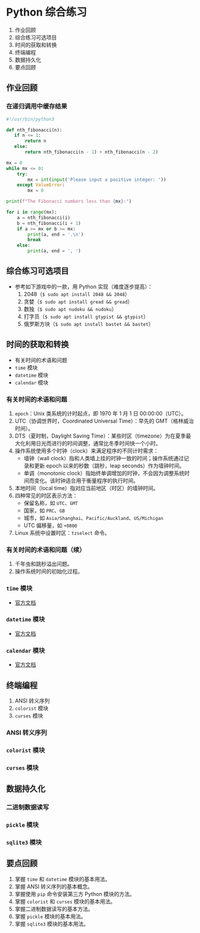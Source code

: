 # Python 综合练习

1. 作业回顾
1. 综合练习可选项目
1. 时间的获取和转换
1. 终端编程
1. 数据持久化
1. 要点回顾

		
## 作业回顾

### 在递归调用中缓存结果

```python
#!/usr/bin/python3

def nth_fibonacci(n):
   if n <= 1:
       return n
   else:
       return nth_fibonacci(n - 1) + nth_fibonacci(n - 2)

mx = 0
while mx <= 0:
    try:
        mx = int(input('Please input a positive integer: '))
    except ValueError:
        mx = 0

print(f"The Fibonacci numbers less than {mx}:")

for i in range(mx):
    a = nth_fibonacci(i)
    b = nth_fibonacci(i + 1)
    if a >= mx or b >= mx:
        print(a, end = '.\n')
        break
    else:
        print(a, end = ', ')
```

		
## 综合练习可选项目

- 参考如下游戏中的一款，用 Python 实现（难度逐步提高）：
   1. 2048（`$ sudo apt install 2048 && 2048`）
   1. 贪婪（`$ sudo apt install gread && gread`）
   1. 数独（`$ sudo apt nudoku && nudoku`）
   1. 打字员（`$ sudo apt install gtypist && gtypist`）
   1. 俄罗斯方块（`$ sudo apt install bastet && bastet`）

		
## 时间的获取和转换

- 有关时间的术语和问题
- `time` 模块
- `datetime` 模块
- `calendar` 模块

	
### 有关时间的术语和问题

1. `epoch`：Unix 类系统的计时起点，即 1970 年 1 月 1 日 00:00:00（UTC）。
1. UTC（协调世界时，Coordinated Universal Time）：早先的 GMT（格林威治时间）。
1. DTS（夏时制，Daylight Saving Time）：某些时区（timezone）为在夏季最大化利用日光而进行的时间调整，通常比冬季时间快一个小时。
1. 操作系统使用多个时钟（clock）来满足程序的不同计时需求：
   - 墙钟（wall clock）指和人类墙上挂的时钟一致的时间；操作系统通过记录和更新 epoch 以来的秒数（跳秒，leap seconds）作为墙钟时间。
   - 单调（monotonic clock）指始终单调增加的时钟，不会因为调整系统时间而变化。该时钟适合用于衡量程序的执行时间。
1. 本地时间（local time）指对应当前地区（时区）的墙钟时间。
1. 四种常见的时区表示方法：
   - 保留名称，如 `UTC`、`GMT`
   - 国家，如 `PRC`、`GB`
   - 城市，如 `Asia/Shanghai`、`Pacific/Auckland`、`US/Michigan`
   - UTC 偏移量，如 `+0800`
1. Linux 系统中设置时区：`tzselect` 命令。

	
### 有关时间的术语和问题（续）

1. 千年虫和跳秒溢出问题。
1. 操作系统时间的初始化过程。

	
### `time` 模块

- [官方文档](https://docs.python.org/zh-cn/3.10/library/time.html)

	
### `datetime` 模块

- [官方文档](https://docs.python.org/zh-cn/3.10/library/datetime.html)

	
### `calendar` 模块

- [官方文档](https://docs.python.org/zh-cn/3.10/library/calendar.html)

		
## 终端编程

1. ANSI 转义序列
1. `colorist` 模块
1. `curses` 模块

	
### ANSI 转义序列

	
### `colorist` 模块

	
### `curses` 模块

		
## 数据持久化

	
### 二进制数据读写

	
### `pickle` 模块

	
### `sqlite3` 模块

		
## 要点回顾

1. 掌握 `time` 和 `datetime` 模块的基本用法。
1. 掌握 ANSI 转义序列的基本概念。
1. 掌握使用 `pip` 命令安装第三方 Python 模块的方法。
1. 掌握 `colorist` 和 `curses` 模块的基本用法。
1. 掌握二进制数据读写的基本方法。
1. 掌握 `pickle` 模块的基本用法。
1. 掌握 `sqlite3` 模块的基本用法。

